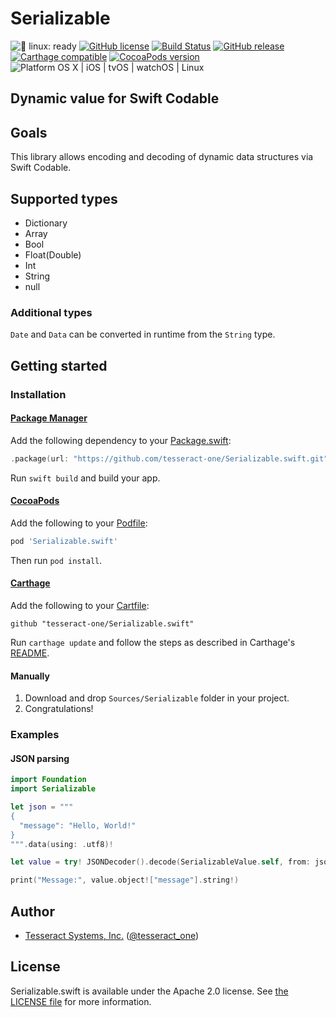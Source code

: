 # Serializable

![🐧 linux: ready](https://img.shields.io/badge/%F0%9F%90%A7%20linux-ready-red.svg)
[![GitHub license](https://img.shields.io/badge/license-Apache%202.0-lightgrey.svg)](https://raw.githubusercontent.com/tesseract-one/Serializable.swift/master/LICENSE)
[![Build Status](https://travis-ci.com/tesseract-one/Serializable.swift.svg?branch=master)](https://travis-ci.com/tesseract-one/Serializable.swift)
[![GitHub release](https://img.shields.io/github/release/tesseract-one/Serializable.swift.svg)](https://github.com/tesseract-one/Serializable.swift/releases)
[![Carthage compatible](https://img.shields.io/badge/Carthage-compatible-4BC51D.svg?style=flat)](https://github.com/Carthage/Carthage)
[![CocoaPods version](https://img.shields.io/cocoapods/v/Serializable.swift.svg)](https://cocoapods.org/pods/Serializable.swift)
![Platform OS X | iOS | tvOS | watchOS | Linux](https://img.shields.io/badge/platform-Linux%20%7C%20OS%20X%20%7C%20iOS%20%7C%20tvOS%20%7C%20watchOS-orange.svg)

## Dynamic value for Swift Codable

## Goals

This library allows encoding and decoding of dynamic data structures via Swift Codable.

## Supported types

* Dictionary
* Array
* Bool
* Float(Double)
* Int
* String
* null

### Additional types

`Date` and `Data` can be converted in runtime from the `String` type.

## Getting started

### Installation

#### [Package Manager](https://swift.org/package-manager/)

Add the following dependency to your [Package.swift](https://github.com/apple/swift-package-manager/blob/master/Documentation/Usage.md#define-dependencies):

```swift
.package(url: "https://github.com/tesseract-one/Serializable.swift.git", from: "0.2.0")
```

Run `swift build` and build your app.

#### [CocoaPods](http://cocoapods.org/)

Add the following to your [Podfile](http://guides.cocoapods.org/using/the-podfile.html):

```rb
pod 'Serializable.swift'
```

Then run `pod install`.

#### [Carthage](https://github.com/Carthage/Carthage)

Add the following to your [Cartfile](https://github.com/Carthage/Carthage/blob/master/Documentation/Artifacts.md#cartfile):

```
github "tesseract-one/Serializable.swift"
```

Run `carthage update` and follow the steps as described in Carthage's [README](https://github.com/Carthage/Carthage#adding-frameworks-to-an-application).

#### Manually
1. Download and drop `Sources/Serializable` folder in your project.  
2. Congratulations! 

### Examples

#### JSON parsing

```swift
import Foundation
import Serializable

let json = """
{
  "message": "Hello, World!"
}
""".data(using: .utf8)!

let value = try! JSONDecoder().decode(SerializableValue.self, from: json)

print("Message:", value.object!["message"].string!)
```

## Author

 - [Tesseract Systems, Inc.](mailto:info@tesseract.one)
   ([@tesseract_one](https://twitter.com/tesseract_one))

## License

Serializable.swift is available under the Apache 2.0 license. See [the LICENSE file](./LICENSE) for more information.
